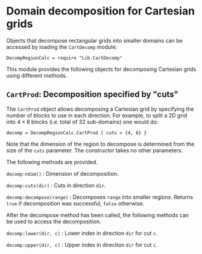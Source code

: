 # Domain decomposition for Cartesian grids

Objects that decompose rectangular grids into smaller domains can be
accessed by loading the `CartDecomp` module:

~~~~~~~ {.lua}
DecompRegionCalc = require "Lib.CartDecomp"
~~~~~~~

This module provides the following objects for decomposing Cartesian
grids using different methods.

## `CartProd`: Decomposition specified by "cuts"

The `CartProd` object allows decomposing a Cartesian grid by
specifying the number of blocks to use in each direction. For example,
to split a 2D grid into $4\times 8$ blocks (i.e. total of 32
sub-domains) one would do:

~~~~~~~ {.lua}
decomp = DecompRegionCalc.CartProd { cuts = {4, 8} }
~~~~~~~

Note that the dimension of the region to decompose is determined from
the size of the `cuts` parameter. The constructor takes no other
parameters.

The following methods are provided.

`decomp:ndim()`
: Dimension of decomposition.

`decomp:cuts(dir)`
: Cuts in direction `dir`.
  
`decomp:decompose(range)`
: Decomposes `range` into smaller regions. Returns `true` if
  decomposition was successful, `false` otherwise.

After the decompose method has been called, the following methods can
be used to access the decomposition.

`decomp:lower(dir, c)`
: Lower index in direction `dir` for cut `c`.

`decomp:upper(dir, c)`
: Upper index in direction `dir` for cut `c`.

